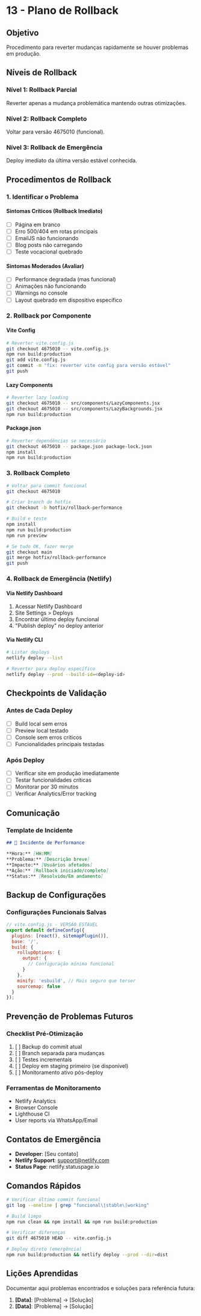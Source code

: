 # 13 - Plano de Rollback

## Objetivo
Procedimento para reverter mudanças rapidamente se houver problemas em produção.

## Níveis de Rollback

### Nível 1: Rollback Parcial
Reverter apenas a mudança problemática mantendo outras otimizações.

### Nível 2: Rollback Completo
Voltar para versão 4675010 (funcional).

### Nível 3: Rollback de Emergência
Deploy imediato da última versão estável conhecida.

## Procedimentos de Rollback

### 1. Identificar o Problema

#### Sintomas Críticos (Rollback Imediato)
- [ ] Página em branco
- [ ] Erro 500/404 em rotas principais
- [ ] EmailJS não funcionando
- [ ] Blog posts não carregando
- [ ] Teste vocacional quebrado

#### Sintomas Moderados (Avaliar)
- [ ] Performance degradada (mas funcional)
- [ ] Animações não funcionando
- [ ] Warnings no console
- [ ] Layout quebrado em dispositivo específico

### 2. Rollback por Componente

#### Vite Config
```bash
# Reverter vite.config.js
git checkout 4675010 -- vite.config.js
npm run build:production
git add vite.config.js
git commit -m "fix: reverter vite config para versão estável"
git push
```

#### Lazy Components
```bash
# Reverter lazy loading
git checkout 4675010 -- src/components/LazyComponents.jsx
git checkout 4675010 -- src/components/LazyBackgrounds.jsx
npm run build:production
```

#### Package.json
```bash
# Reverter dependências se necessário
git checkout 4675010 -- package.json package-lock.json
npm install
npm run build:production
```

### 3. Rollback Completo

```bash
# Voltar para commit funcional
git checkout 4675010

# Criar branch de hotfix
git checkout -b hotfix/rollback-performance

# Build e teste
npm install
npm run build:production
npm run preview

# Se tudo OK, fazer merge
git checkout main
git merge hotfix/rollback-performance
git push
```

### 4. Rollback de Emergência (Netlify)

#### Via Netlify Dashboard
1. Acessar Netlify Dashboard
2. Site Settings > Deploys
3. Encontrar último deploy funcional
4. "Publish deploy" no deploy anterior

#### Via Netlify CLI
```bash
# Listar deploys
netlify deploy --list

# Reverter para deploy específico
netlify deploy --prod --build-id=<deploy-id>
```

## Checkpoints de Validação

### Antes de Cada Deploy
- [ ] Build local sem erros
- [ ] Preview local testado
- [ ] Console sem erros críticos
- [ ] Funcionalidades principais testadas

### Após Deploy
- [ ] Verificar site em produção imediatamente
- [ ] Testar funcionalidades críticas
- [ ] Monitorar por 30 minutos
- [ ] Verificar Analytics/Error tracking

## Comunicação

### Template de Incidente
```markdown
## 🚨 Incidente de Performance

**Hora:** [HH:MM]
**Problema:** [Descrição breve]
**Impacto:** [Usuários afetados]
**Ação:** [Rollback iniciado/completo]
**Status:** [Resolvido/Em andamento]
```

## Backup de Configurações

### Configurações Funcionais Salvas
```javascript
// vite.config.js - VERSÃO ESTÁVEL
export default defineConfig({
  plugins: [react(), sitemapPlugin()],
  base: '/',
  build: {
    rollupOptions: {
      output: {
        // Configuração mínima funcional
      }
    },
    minify: 'esbuild', // Mais seguro que terser
    sourcemap: false
  }
});
```

## Prevenção de Problemas Futuros

### Checklist Pré-Otimização
1. [ ] Backup do commit atual
2. [ ] Branch separada para mudanças
3. [ ] Testes incrementais
4. [ ] Deploy em staging primeiro (se disponível)
5. [ ] Monitoramento ativo pós-deploy

### Ferramentas de Monitoramento
- Netlify Analytics
- Browser Console
- Lighthouse CI
- User reports via WhatsApp/Email

## Contatos de Emergência

- **Developer**: [Seu contato]
- **Netlify Support**: support@netlify.com
- **Status Page**: netlify.statuspage.io

## Comandos Rápidos

```bash
# Verificar último commit funcional
git log --oneline | grep "funcional\|stable\|working"

# Build limpo
npm run clean && npm install && npm run build:production

# Verificar diferenças
git diff 4675010 HEAD -- vite.config.js

# Deploy direto (emergência)
npm run build:production && netlify deploy --prod --dir=dist
```

## Lições Aprendidas
Documentar aqui problemas encontrados e soluções para referência futura:

1. **[Data]**: [Problema] → [Solução]
2. **[Data]**: [Problema] → [Solução]